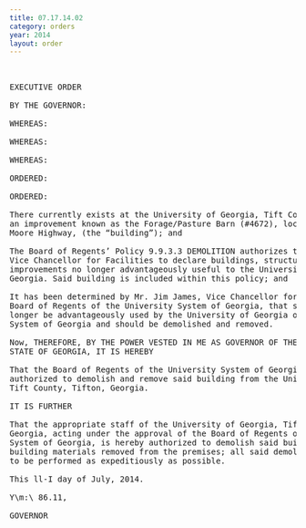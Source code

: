 ```yaml
---
title: 07.17.14.02
category: orders
year: 2014
layout: order
---
```


<pre> 

EXECUTIVE ORDER

BY THE GOVERNOR:

WHEREAS:

WHEREAS:

WHEREAS:

ORDERED:

ORDERED:

There currently exists at the University of Georgia, Tift County, Tifton, Georgia,
an improvement known as the Forage/Pasture Barn (#4672), located at 2802
Moore Highway, (the “building”); and

The Board of Regents’ Policy 9.9.3.3 DEMOLITION authorizes the Chancellor or
Vice Chancellor for Facilities to declare buildings, structures and other
improvements no longer advantageously useful to the University System of
Georgia. Said building is included within this policy; and

It has been determined by Mr. Jim James, Vice Chancellor for Facilities of the
Board of Regents of the University System of Georgia, that said building can no
longer be advantageously used by the University of Georgia or the University
System of Georgia and should be demolished and removed.

Now, THEREFORE, BY THE POWER VESTED IN ME AS GOVERNOR OF THE
STATE OF GEORGIA, IT IS HEREBY

That the Board of Regents of the University System of Georgia is hereby
authorized to demolish and remove said building from the University of Georgia,
Tift County, Tifton, Georgia.

IT IS FURTHER

That the appropriate staff of the University of Georgia, Tift County, Tifton,
Georgia, acting under the approval of the Board of Regents of the University
System of Georgia, is hereby authorized to demolish said building and to have all
building materials removed from the premises; all said demolition and removal
to be performed as expeditiously as possible.

This ll-I day of July, 2014.

Y\m:\ 86.11,

GOVERNOR

</pre>
